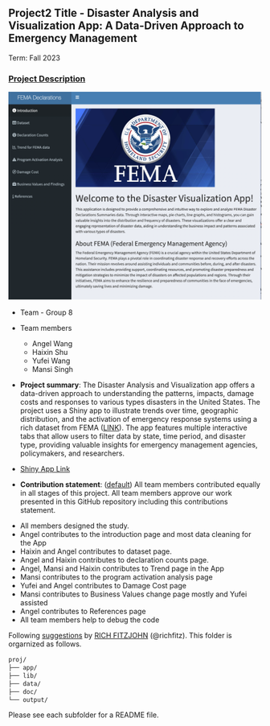 ## Project2 Title - Disaster Analysis and Visualization App: A Data-Driven Approach to Emergency Management
Term: Fall 2023

### [Project Description](doc/project2_desc.md)

![screenshot](doc/figs/intro_page.png)

+ Team - Group 8
+ Team members
	+ Angel Wang
	+ Haixin Shu
	+ Yufei Wang
	+ Mansi Singh


+ **Project summary**: The Disaster Analysis and Visualization app offers a data-driven approach to understanding the patterns, impacts, damage costs and responses to various types disasters in the United States. The project uses a Shiny app to illustrate trends over time, geographic distribution, and the activation of emergency response systems using a rich dataset from FEMA ([LINK](https://www.fema.gov/openfema-data-page/disaster-declarations-summaries-v2)). The app features multiple interactive tabs that allow users to filter data by state, time period, and disaster type, providing valuable insights for emergency management agencies, policymakers, and researchers.

+  [Shiny App Link]( https://project2-group8.shinyapps.io/DisasterAnalysis-VisualizationApp/)

+ **Contribution statement**: ([default](doc/a_note_on_contributions.md)) All team members contributed equally in all stages of this project. All team members approve our work presented in this GitHub repository including this contributions statement. 

- All members designed the study.
- Angel contributes to the introduction page and most data cleaning for the App
- Haixin and Angel contributes to dataset page.
- Angel and Haixin contributes to declaration counts page.
- Angel, Mansi and Haixin contributes to Trend page in the App
- Mansi contributes to the program activation analysis page 
- Yufei and Angel contributes to Damage Cost page
- Mansi contributes to Business Values change page mostly and Yufei assisted
- Angel contributes to References page
- All team members help to debug the code


Following [suggestions](http://nicercode.github.io/blog/2013-04-05-projects/) by [RICH FITZJOHN](http://nicercode.github.io/about/#Team) (@richfitz). This folder is orgarnized as follows.

```
proj/
├── app/
├── lib/
├── data/
├── doc/
└── output/
```

Please see each subfolder for a README file.

